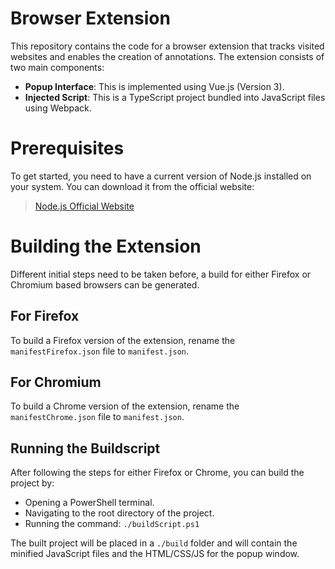 # Browser Extension

This repository contains the code for a browser extension that tracks visited websites and enables the creation of annotations. The extension consists of two main components:

- **Popup Interface**: This is implemented using Vue.js (Version 3).
- **Injected Script**: This is a TypeScript project bundled into JavaScript files using Webpack.

# Prerequisites

To get started, you need to have a current version of Node.js installed on your system. You can download it from the official website:

> [Node.js Official Website](https://nodejs.org/en)

# Building the Extension

Different initial steps need to be taken before, a build for either Firefox or Chromium based browsers can be generated.

## For Firefox

To build a Firefox version of the extension, rename the `manifestFirefox.json` file to `manifest.json`.

## For Chromium

To build a Chrome version of the extension, rename the `manifestChrome.json` file to `manifest.json`.

## Running the Buildscript

After following the steps for either Firefox or Chrome, you can build the project by:

- Opening a PowerShell terminal.
- Navigating to the root directory of the project.
- Running the command: `./buildScript.ps1`

The built project will be placed in a `./build` folder and will contain the minified JavaScript files and the HTML/CSS/JS for the popup window.
